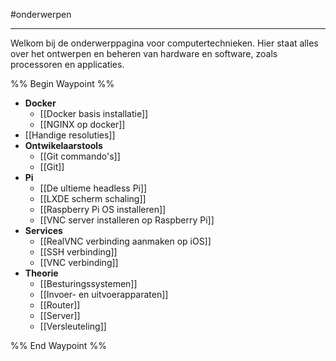 #onderwerpen 

---

Welkom bij de onderwerppagina voor computertechnieken. Hier staat alles over het ontwerpen en beheren van hardware en software, zoals processoren en applicaties.

%% Begin Waypoint %%
- **Docker**
	- [[Docker basis installatie]]
	- [[NGINX op docker]]
- [[Handige resoluties]]
- **Ontwikelaarstools**
	- [[Git commando's]]
	- [[Git]]
- **Pi**
	- [[De ultieme headless Pi]]
	- [[LXDE scherm schaling]]
	- [[Raspberry Pi OS installeren]]
	- [[VNC server installeren op Raspberry Pi]]
- **Services**
	- [[RealVNC verbinding aanmaken op iOS]]
	- [[SSH verbinding]]
	- [[VNC verbinding]]
- **Theorie**
	- [[Besturingssystemen]]
	- [[Invoer- en uitvoerapparaten]]
	- [[Router]]
	- [[Server]]
	- [[Versleuteling]]

%% End Waypoint %%